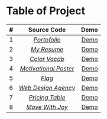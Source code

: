 # Table of Project

| #   |                               Source Code                               |                                                                                                    Demo |
| :-- | :---------------------------------------------------------------------: | ------------------------------------------------------------------------------------------------------: |
| 1   |   [_Portofolio_](./Multi-Page%20Web/4.3%20HTML%20Porfolio%20Project/)   |  [Demo](https://ghifariezra.github.io/full-stack-web/Multi-Page%20Web/4.3%20HTML%20Porfolio%20Project/) |
| 2   |           [_My Resume_](./Multi-Page%20Web/Capstone-Project/)           |                 [Demo](https://ghifariezra.github.io/full-stack-web/Multi-Page%20Web/Capstone-Project/) |
| 3   |          [_Color Vocab_](./CSS/5.4%20Color%20Vocab%20Project/)          |                 [Demo](https://ghifariezra.github.io/full-stack-web/CSS/5.4%20Color%20Vocab%20Project/) |
| 4   |    [_Motivational Poster_](./CSS/6.4%20Motivation%20Meme%20Project/)    |                 [Demo](https://ghifariezra.github.io/full-stack-web/CSS/5.4%20Color%20Vocab%20Project/) |
| 5   |               [_Flag_](./CSS/7.3%20CSS%20Flag%20Project/)               |                    [Demo](https://ghifariezra.github.io/full-stack-web/CSS/7.3%20CSS%20Flag%20Project/) |
| 6   |   [_Web Design Agency_](./CSS/8.4%20Web%20Design%20Agency%20Project/)   |         [Demo](https://ghifariezra.github.io/full-stack-web/CSS/8.4%20Web%20Design%20Agency%20Project/) |
| 7   | [_Pricing Table_](./FlexBox/9.4%20Flexbox%20Pricing%20Table%20Project/) | [Demo](https://ghifariezra.github.io/full-stack-web/FlexBox/9.4%20Flexbox%20Pricing%20Table%20Project/) |
| 8   |      [_Move With Joy_](./Bootstrap/11.2%20Bootstrap%20Components/)      |           [Demo](https://ghifariezra.github.io/full-stack-web/Bootstrap/11.2%20Bootstrap%20Components/) |
